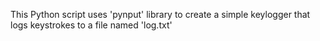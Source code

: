 This Python script uses 'pynput' library to create a simple keylogger that logs keystrokes to a file named 'log.txt'
